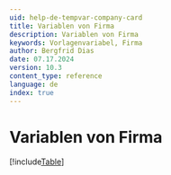 ```yaml
---
uid: help-de-tempvar-company-card
title: Variablen von Firma
description: Variablen von Firma
keywords: Vorlagenvariabel, Firma
author: Bergfrid Dias
date: 07.17.2024
version: 10.3
content_type: reference
language: de
index: true
---
```


# Variablen von Firma

[!include[Table](../../../../../common/includes/variable/table-company.md)]
